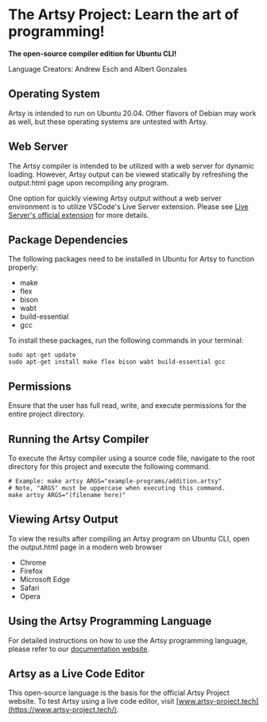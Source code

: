 # The Artsy Project: Learn the art of programming!
**The open-source compiler edition for Ubuntu CLI!**

Language Creators: Andrew Esch and Albert Gonzales


## Operating System
Artsy is intended to run on Ubuntu 20.04. Other flavors of Debian may work as well, but these operating systems are untested with Artsy.

## Web Server
The Artsy compiler is intended to be utilized with a web server for dynamic loading. However, Artsy output can be viewed statically by refreshing the output.html page upon recompiling any program.

One option for quickly viewing Artsy output without a web server environment is to utilize VSCode's Live Server extension. Please see [Live Server's official extension](https://marketplace.visualstudio.com/items?itemName=ritwickdey.LiveServer) for more details.

## Package Dependencies
The following packages need to be installed in Ubuntu for Artsy to function properly:
- make
- flex
- bison
- wabt
- build-essential
- gcc


To install these packages, run the following commands in your terminal:
```
sudo apt-get update
sudo apt-get install make flex bison wabt build-essential gcc
```

## Permissions
Ensure that the user has full read, write, and execute permissions for the entire project directory.

## Running the Artsy Compiler
To execute the Artsy compiler using a source code file, navigate to the root directory for this project and execute the following command.

```
# Example: make artsy ARGS="example-programs/addition.artsy"
# Note, "ARGS" must be uppercase when executing this command.
make artsy ARGS="(filename here)"
```


## Viewing Artsy Output
To view the results after compiling an Artsy program on Ubuntu CLI, open the output.html page in a modern web browser
- Chrome
- Firefox
- Microsoft Edge
- Safari
- Opera


## Using the Artsy Programming Language
For detailed instructions on how to use the Artsy programming language, please refer to our [documentation website](https://drewesch.notion.site/Artsy-Coding-7b9021e7eb11475ca68ca2d7a60bdd1e).

## Artsy as a Live Code Editor
This open-source language is the basis for the official Artsy Project website. To test Artsy using a live code editor, visit [www.artsy-project.tech](https://www.artsy-project.tech/).
